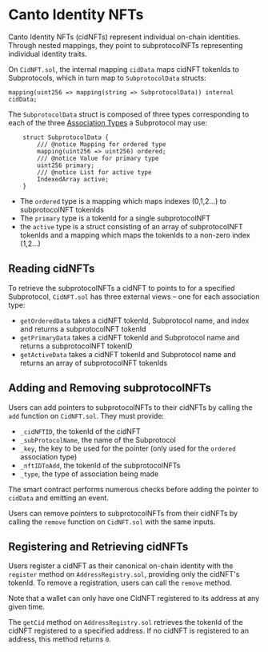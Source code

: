 # Canto Identity NFTs

Canto Identity NFTs (cidNFTs) represent individual on-chain identities. Through nested mappings, they point to subprotocolNFTs representing individual identity traits.

On `CidNFT.sol`, the internal mapping `cidData` maps cidNFT tokenIds to Subprotocols, which in turn map to `SubprotocolData` structs:

```solidity
mapping(uint256 => mapping(string => SubprotocolData)) internal cidData;
```

The `SubprotocolData` struct is composed of three types corresponding to each of the three [Association Types](subprotocol-creation.md#association-types) a Subprotocol may use:

```solidity
    struct SubprotocolData {
        /// @notice Mapping for ordered type
        mapping(uint256 => uint256) ordered;
        /// @notice Value for primary type
        uint256 primary;
        /// @notice List for active type
        IndexedArray active;
    }
```

* The `ordered` type is a mapping which maps indexes (0,1,2...) to subprotocolNFT tokenIds
* The `primary` type is a tokenId for a single subprotocolNFT
* the `active` type is a struct consisting of an array of subprotocolNFT tokenIds and a mapping which maps the tokenIds to a non-zero index (1,2...)

## Reading cidNFTs

To retrieve the subprotocolNFTs a cidNFT to points to for a specified Subprotocol, `CidNFT.sol` has three external views – one for each association type:

* `getOrderedData` takes a cidNFT tokenId, Subprotocol name, and index and returns a subprotocolNFT tokenId
* `getPrimaryData` takes a cidNFT tokenId and Subprotocol name and returns a subprotocolNFT tokenID
* `getActiveData` takes a cidNFT tokenId and Subprotocol name and returns an array of subprotocolNFT tokenIds

## Adding and Removing subprotocolNFTs

Users can add pointers to subprotocolNFTs to their cidNFTs by calling the `add` function on `CidNFT.sol`. They must provide:

* `_cidNFTID`, the tokenId of the cidNFT
* `_subProtocolName`, the name of the Subprotocol
* `_key`, the key to be used for the pointer (only used for the `ordered` association type)
* `_nftIDToAdd`, the tokenId of the subprotocolNFTs
* `_type`, the type of association being made

The smart contract performs numerous checks before adding the pointer to `cidData` and emitting an event.

Users can remove pointers to subprotocolNFTs from their cidNFTs by calling the `remove` function on `CidNFT.sol` with the same inputs.

## Registering and Retrieving cidNFTs

Users register a cidNFT as their canonical on-chain identity with the `register` method on `AddressRegistry.sol`, providing only the cidNFT's tokenId. To remove a registration, users can call the `remove` method.

Note that a wallet can only have one CidNFT registered to its address at any given time.

The `getCid` method on `AddressRegistry.sol` retrieves the tokenId of the cidNFT registered to a specified address. If no cidNFT is registered to an address, this method returns `0`.